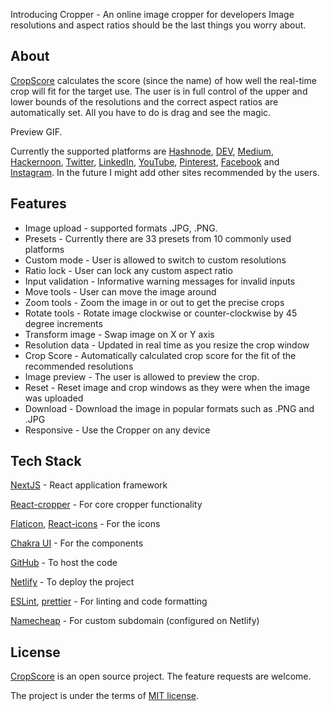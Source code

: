Introducing Cropper - An online image cropper for developers
Image resolutions and aspect ratios should be the last things you worry about.

## About

[CropScore](https://cropper.madza.dev) calculates the score (since the name) of how well the real-time crop will fit for the target use. The user is in full control of the upper and lower bounds of the resolutions and the correct aspect ratios are automatically set. All you have to do is drag and see the magic.

Preview GIF.

Currently the supported platforms are [Hashnode](https://hashnode.com), [DEV](https://dev.to), [Medium](https://medium.com), [Hackernoon](https://hackernoon.com), [Twitter](https://twitter.com), [LinkedIn](https://linkedin.com), [YouTube](https://youtube.com), [Pinterest](https://pinterest.com), [Facebook](https://facebook.com) and [Instagram](https://instagram.com). In the future I might add other sites recommended by the users.

## Features

- Image upload - supported formats .JPG, .PNG.
- Presets - Currently there are 33 presets from 10 commonly used platforms
- Custom mode - User is allowed to switch to custom resolutions
- Ratio lock - User can lock any custom aspect ratio
- Input validation - Informative warning messages for invalid inputs
- Move tools - User can move the image around
- Zoom tools - Zoom the image in or out to get the precise crops
- Rotate tools - Rotate image clockwise or counter-clockwise by 45 degree increments
- Transform image - Swap image on X or Y axis
- Resolution data - Updated in real time as you resize the crop window
- Crop Score - Automatically calculated crop score for the fit of the recommended resolutions
- Image preview - The user is allowed to preview the crop.
- Reset - Reset image and crop windows as they were when the image was uploaded
- Download - Download the image in popular formats such as .PNG and .JPG
- Responsive - Use the Cropper on any device

## Tech Stack

[NextJS](https://nextjs.org/) - React application framework

[React-cropper](https://www.npmjs.com/package/react-cropper) - For core cropper functionality

[Flaticon](https://www.flaticon.com/), [React-icons](https://react-icons.github.io/react-icons/) - For the icons

[Chakra UI](https://chakra-ui.com/) - For the components

[GitHub](https:/github.com) - To host the code

[Netlify](https://netlify.com) - To deploy the project

[ESLint](https://eslint.org/), [prettier](https://prettier.io/) - For linting and code formatting

[Namecheap](https://www.namecheap.com/) - For custom subdomain (configured on Netlify)

## License

[CropScore](https://cropper.madza.dev) is an open source project. The feature requests are welcome.

The project is under the terms of [MIT license](https://choosealicense.com/licenses/mit/).
